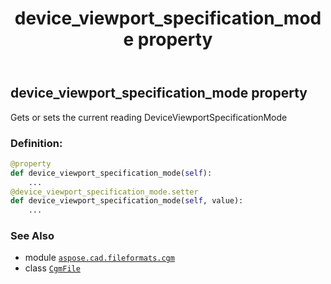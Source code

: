 ﻿---
title: device_viewport_specification_mode property
second_title: Aspose.CAD for Python via .NET API References
description: 
type: docs
weight: 220
url: /python-net/aspose.cad.fileformats.cgm/cgmfile/device_viewport_specification_mode/
is_root: false
---

## device_viewport_specification_mode property


Gets or sets the current reading DeviceViewportSpecificationMode
### Definition:
```python
@property
def device_viewport_specification_mode(self):
    ...
@device_viewport_specification_mode.setter
def device_viewport_specification_mode(self, value):
    ...
```

### See Also
* module [`aspose.cad.fileformats.cgm`](../../)
* class [`CgmFile`](/cad/python-net/aspose.cad.fileformats.cgm/cgmfile)
